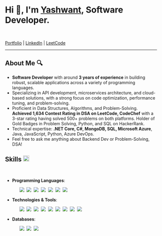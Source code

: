 # Hi 👋, I'm [Yashwant](https://yashbodhe.github.io/portfolio/), Software Developer.
<br>

[Portfolio](https://yashbodhe.github.io/portfolio/) | [LinkedIn](https://www.linkedin.com/in/yashwantbodhe/) | [LeetCode](https://leetcode.com/u/yashbodhe22//) 

--------------------------------------------------------------------------------------------------------------------------------------------------

## About Me 🔍

- **Software Developer** with around **3 years of experience** in building robust, scalable applications across a variety of
programming languages. 
- Specializing in API development, microservices architecture, and cloud-based solutions,
with a strong focus on code optimization, performance tuning, and problem-solving.
- Proficient in Data Structures, Algorithms, and Problem-Solving. **Achieved 1,634 Contest Rating in DSA on LeetCode, CodeChef** with a 3-star rating having solved 500+ problems on both platforms. Holder of Gold Badges in Problem Solving, Python, and SQL on HackerRank.
- Technical expertise: **.NET Core, C#, MongoDB, SQL, Microsoft Azure**, Java, JavaScript, Python, Azure DevOps.
- Feel free to ask me anything about Backend Dev or Problem-Solving, DSA!


## Skills <img src="https://media2.giphy.com/media/QssGEmpkyEOhBCb7e1/giphy.gif?cid=ecf05e47a0n3gi1bfqntqmob8g9aid1oyj2wr3ds3mg700bl&rid=giphy.gif" width ="20" height ="20">
<br>
 

- **Programming Languages**: 

    <ul class="list-inline dev-icons">
			<img src="https://img.icons8.com/?size=50&id=1BC75jFEBED6&format=png&color=000000"/>&nbsp;
			<img src="https://img.icons8.com/?size=50&id=55251&format=png&color=000000"/>&nbsp;
			<img src="https://img.icons8.com/?size=50&id=13679&format=png&color=000000"/>&nbsp;
                        <img src="https://img.icons8.com/color/48/000000/python.png"/>&nbsp;
                        <img src="https://img.icons8.com/?size=50&id=108784&format=png&color=000000"/>&nbsp;
                        <img src="https://img.icons8.com/color/48/000000/html-5.png"/>&nbsp;
                        <img src="https://img.icons8.com/color/48/000000/css3.png"/>&nbsp;
                        <!--<img src="https://img.icons8.com/color/48/000000/javascript.png"/>&nbsp;-->
                    </ul>

- **Technologies & Tools**:
                    <ul class="list-inline dev-icons">
                        <img src="https://img.icons8.com/?size=50&id=VLKafOkk3sBX&format=png&color=000000"/>&nbsp;
			<img src="https://img.icons8.com/?size=50&id=20906&format=png&color=000000"/>&nbsp;
			<img src="https://img.icons8.com/?size=50&id=AZOZNnY73haj&format=png&color=000000"/>&nbsp;
			<img src="https://img.icons8.com/?size=50&id=ezj3zaVtImPg&format=png&color=000000"/>&nbsp;
			<img src="https://img.icons8.com/?size=50&id=QEQQKirln6Tf&format=png&color=000000"/>&nbsp;
			<img src="https://img.icons8.com/?size=50&id=cdYUlRaag9G9&format=png&color=000000"/>&nbsp;
			<img src="https://img.icons8.com/?size=50&id=NfbyHexzVEDk&format=png&color=000000"/>&nbsp;
                        <img src="https://img.icons8.com/fluent/48/000000/android-os.png"/>&nbsp;
                        <img src="https://img.icons8.com/color/48/000000/bootstrap.png"/>&nbsp;
                    </ul>
- **Databases**:
                    <ul class="list-inline dev-icons">
        		<img src="https://img.icons8.com/?size=50&id=74402&format=png&color=000000"/>&nbsp;
                        <img src="https://img.icons8.com/?size=50&id=13406&format=png&color=000000"/>&nbsp;
                        <img src="https://img.icons8.com/?size=50&id=62452&format=png&color=000000"/>&nbsp;
                    </ul>
